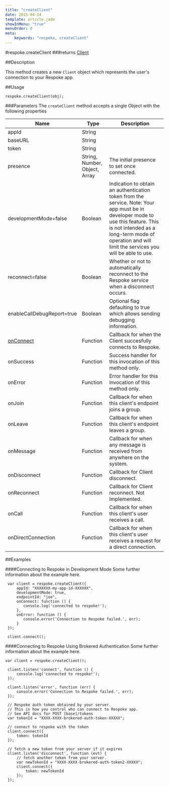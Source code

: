 ```yaml
---
title: "createClient"
date: 2015-04-14
template: article.jade
showInMenu: "true"
menuOrder: 0
meta:
    keywords: "respoke, createClient"
---
```



#respoke.createClient
###returns [Client]()

##Description

This method creates a new `Client` object which represents the user's connection to your Respoke app.

##Usage
```
respoke.createClient(obj);
```

###Parameters
The `createClient` method accepts a single Object with the following properties

Name 			| Type 			    | Description 
------------ 	| ------------- 	| -------------
appId | String |
baseURL | String |
token | String |
presence | String, Number, Object, Array | The initial presence to set once connected. |
developmentMode=false | Boolean | Indication to obtain an authentication token from the service. Note: Your app must be in developer mode to use this feature. This is not intended as a long-term mode of operation and will limit the services you will be able to use. | 
reconnect=false | Boolean | Whether or not to automatically reconnect to the Respoke service when a disconnect occurs. | 
enableCallDebugReport=true | Boolean	 | Optional flag defaulting to true which allows sending debugging information. | 
[onConnect]() | Function | Callback for when the Client succesfully connects to Respoke.
onSuccess | Function | Success handler for this invocation of this method only. | 
onError | Function | Error handler for this invocation of this method only. | 
onJoin | Function | Callback for when this client's endpoint joins a group. | 
onLeave | Function | Callback for when this client's endpoint leaves a group. | 
onMessage | Function | Callback for when any message is received from anywhere on the system. | 
onDisconnect | Function | Callback for Client disconnect. | 
onReconnect | Function | Callback for Client reconnect. Not Implemented. | 
onCall | Function | Callback for when this client's user receives a call. | 
onDirectConnection | Function | Callback for when this client's user receives a request for a direct connection. | 



##Examples

####Connecting to Respoke in Development Mode
Some further information about the example here.

```
 var client = respoke.createClient({
     appId: "XXXXXXX-my-app-id-XXXXXX",
     developmentMode: true,
     endpointId: "joe",
     onConnect: function () {
     	console.log('connected to respoke!');
     },
     onError: function () {
     	console.error('Connection to Respoke failed.', err);
     }     
 });

 client.connect();
```

####Connecting to Respoke Using Brokered Authentication
Some further information about the example here.

```
var client = respoke.createClient();

 client.listen('connect', function () {
     console.log('connected to respoke!');
 });

 client.listen('error', function (err) {
     console.error('Connection to Respoke failed.', err);
 });

 // Respoke auth token obtained by your server.
 // This is how you control who can connect to Respoke app.
 // See API docs for POST [base]/tokens
 var tokenId = "XXXX-XXXX-brokered-auth-token-XXXXX";

 // connect to respoke with the token
 client.connect({
     token: tokenId
 });

 // fetch a new token from your server if it expires
 client.listen('disconnect', function (evt) {
     // fetch another token from your server.
     var newTokenId = "XXXX-XXXX-brokered-auth-token2-XXXXX";
     client.connect({
         token: newTokenId
     });
 });
```
